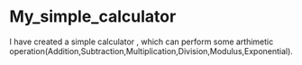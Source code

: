 # My_simple_calculator
I have created  a simple calculator , which can perform some arthimetic operation(Addition,Subtraction,Multiplication,Division,Modulus,Exponential).

